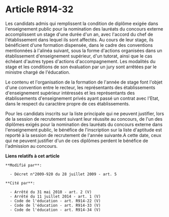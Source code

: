 # Article R914-32

Les candidats admis qui remplissent la condition de diplôme exigée dans l'enseignement public pour la nomination des lauréats
du concours externe accomplissent un stage d'une durée d'un an, avec l'accord du chef de l'établissement dans lequel ils sont
affectés. Au cours de leur stage, ils bénéficient d'une formation dispensée, dans le cadre des conventions mentionnées à
l'alinéa suivant, sous la forme d'actions organisées dans un établissement d'enseignement supérieur, d'un tutorat, ainsi que
le cas échéant d'autres types d'actions d'accompagnement. Les modalités du stage et les conditions de son évaluation par un
jury sont arrêtées par le ministre chargé de l'éducation. 

Le contenu et l'organisation de la formation de l'année de stage font l'objet d'une convention entre le recteur, les
représentants des établissements d'enseignement supérieur intéressés et les représentants des établissements d'enseignement
privés ayant passé un contrat avec l'Etat, dans le respect du caractère propre de ces établissements. 

Pour les candidats inscrits sur la liste principale qui ne peuvent justifier, lors de la session de recrutement suivant leur
réussite au concours, de l'un des diplômes exigés pour la nomination des lauréats du concours externe dans l'enseignement
public, le bénéfice de l'inscription sur la liste d'aptitude est reporté à la session de recrutement de l'année suivante.A
cette date, ceux qui ne peuvent justifier d'un de ces diplômes perdent le bénéfice de l'admission au concours.

**Liens relatifs à cet article**

	**Modifié par**:

	  - Décret n°2009-920 du 28 juillet 2009 - art. 5

	**Cité par**:

	  - Arrêté du 31 mai 2010 - art. 2 (V)
	  - Arrêté du 11 juillet 2014 - art. 1 (V)
	  - Code de l'éducation - art. R914-22 (V)
	  - Code de l'éducation - art. R914-33 (V)
	  - Code de l'éducation - art. R914-34 (V)
